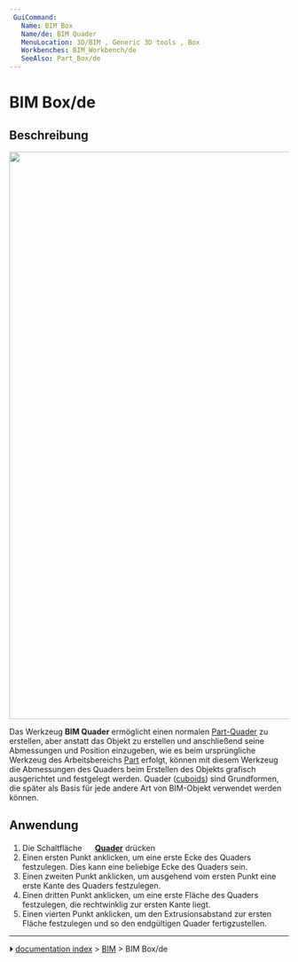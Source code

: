 ```yaml
---
 GuiCommand:
   Name: BIM Box
   Name/de: BIM Quader
   MenuLocation: 3D/BIM , Generic 3D tools , Box
   Workbenches: BIM_Workbench/de
   SeeAlso: Part_Box/de
---
```


# BIM Box/de



## Beschreibung

<img alt="" src=images/BIM_box_screenshot.png  style="width:1024px;">

Das Werkzeug **BIM Quader** ermöglicht einen normalen [Part-Quader](Part_Box/de.md) zu erstellen, aber anstatt das Objekt zu erstellen und anschließend seine Abmessungen und Position einzugeben, wie es beim ursprüngliche Werkzeug des Arbeitsbereichs [Part](Part_Workbench/de.md) erfolgt, können mit diesem Werkzeug die Abmessungen des Quaders beim Erstellen des Objekts grafisch ausgerichtet und festgelegt werden. Quader ([cuboids](https://en.wikipedia.org/wiki/Cuboid)) sind Grundformen, die später als Basis für jede andere Art von BIM-Objekt verwendet werden können.



## Anwendung

1.  Die Schaltfläche **<img src="images/BIM_Box.svg" width=16px> [Quader](BIM_Box/de.md)** drücken
2.  Einen ersten Punkt anklicken, um eine erste Ecke des Quaders festzulegen. Dies kann eine beliebige Ecke des Quaders sein.
3.  Einen zweiten Punkt anklicken, um ausgehend vom ersten Punkt eine erste Kante des Quaders festzulegen.
4.  Einen dritten Punkt anklicken, um eine erste Fläche des Quaders festzulegen, die rechtwinklig zur ersten Kante liegt.
5.  Einen vierten Punkt anklicken, um den Extrusionsabstand zur ersten Fläche festzulegen und so den endgültigen Quader fertigzustellen.



---
⏵ [documentation index](../README.md) > [BIM](BIM_Workbench.md) > BIM Box/de
